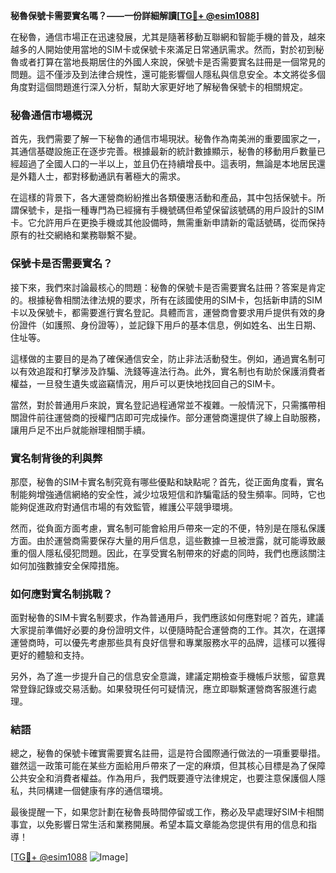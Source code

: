 **秘魯保號卡需要實名嗎？——一份詳細解讀[[TG💪+ @esim1088](https://t.me/s/esim1088)]**

在秘魯，通信市場正在迅速發展，尤其是隨著移動互聯網和智能手機的普及，越來越多的人開始使用當地的SIM卡或保號卡來滿足日常通訊需求。然而，對於初到秘魯或者打算在當地長期居住的外國人來說，保號卡是否需要實名註冊是一個常見的問題。這不僅涉及到法律合規性，還可能影響個人隱私與信息安全。本文將從多個角度對這個問題進行深入分析，幫助大家更好地了解秘魯保號卡的相關規定。

### 秘魯通信市場概況

首先，我們需要了解一下秘魯的通信市場現狀。秘魯作為南美洲的重要國家之一，其通信基礎設施正在逐步完善。根據最新的統計數據顯示，秘魯的移動用戶數量已經超過了全國人口的一半以上，並且仍在持續增長中。這表明，無論是本地居民還是外籍人士，都對移動通訊有著極大的需求。

在這樣的背景下，各大運營商紛紛推出各類優惠活動和產品，其中包括保號卡。所謂保號卡，是指一種專門為已經擁有手機號碼但希望保留該號碼的用戶設計的SIM卡。它允許用戶在更換手機或其他設備時，無需重新申請新的電話號碼，從而保持原有的社交網絡和業務聯繫不變。

### 保號卡是否需要實名？

接下來，我們來討論最核心的問題：秘魯的保號卡是否需要實名註冊？答案是肯定的。根據秘魯相關法律法規的要求，所有在該國使用的SIM卡，包括新申請的SIM卡以及保號卡，都需要進行實名登記。具體而言，運營商會要求用戶提供有效的身份證件（如護照、身份證等），並記錄下用戶的基本信息，例如姓名、出生日期、住址等。

這樣做的主要目的是為了確保通信安全，防止非法活動發生。例如，通過實名制可以有效追蹤和打擊涉及詐騙、洗錢等違法行為。此外，實名制也有助於保護消費者權益，一旦發生遺失或盜竊情況，用戶可以更快地找回自己的SIM卡。

當然，對於普通用戶來說，實名登記過程通常並不複雜。一般情況下，只需攜帶相關證件前往運營商的授權門店即可完成操作。部分運營商還提供了線上自助服務，讓用戶足不出戶就能辦理相關手續。

### 實名制背後的利與弊

那麼，秘魯的SIM卡實名制究竟有哪些優點和缺點呢？首先，從正面角度看，實名制能夠增強通信網絡的安全性，減少垃圾短信和詐騙電話的發生頻率。同時，它也能夠促進政府對通信市場的有效監管，維護公平競爭環境。

然而，從負面方面考慮，實名制可能會給用戶帶來一定的不便，特別是在隱私保護方面。由於運營商需要保存大量的用戶信息，這些數據一旦被泄露，就可能導致嚴重的個人隱私侵犯問題。因此，在享受實名制帶來的好處的同時，我們也應該關注如何加強數據安全保障措施。

### 如何應對實名制挑戰？

面對秘魯的SIM卡實名制要求，作為普通用戶，我們應該如何應對呢？首先，建議大家提前準備好必要的身份證明文件，以便隨時配合運營商的工作。其次，在選擇運營商時，可以優先考慮那些具有良好信譽和專業服務水平的品牌，這樣可以獲得更好的體驗和支持。

另外，為了進一步提升自己的信息安全意識，建議定期檢查手機帳戶狀態，留意異常登錄記錄或交易活動。如果發現任何可疑情況，應立即聯繫運營商客服進行處理。

### 結語

總之，秘魯的保號卡確實需要實名註冊，這是符合國際通行做法的一項重要舉措。雖然這一政策可能在某些方面給用戶帶來了一定的麻煩，但其核心目標是為了保障公共安全和消費者權益。作為用戶，我們既要遵守法律規定，也要注意保護個人隱私，共同構建一個健康有序的通信環境。

最後提醒一下，如果您計劃在秘魯長時間停留或工作，務必及早處理好SIM卡相關事宜，以免影響日常生活和業務開展。希望本篇文章能為您提供有用的信息和指導！

[[TG💪+ @esim1088](https://t.me/s/esim1088) ![Image](https://i.postimg.cc/4NQfJmqS/Snipaste-2025-05-13-00-14-12.png)]